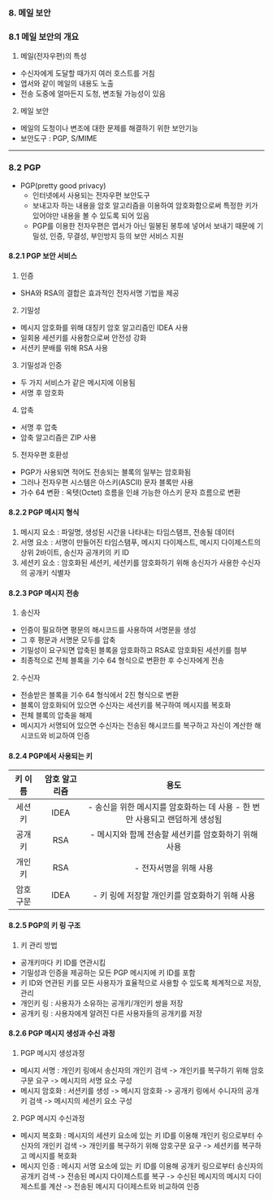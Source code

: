 ### 8. 메일 보안

### 8.1 메일 보안의 개요

1. 메일(전자우편)의 특성

- 수신자에게 도달할 때가지 여러 호스트를 거침
- 엽서와 같이 메일의 내용도 노출
- 전송 도중에 얼마든지 도청, 변조될 가능성이 있음

2. 메일 보안

- 메일의 도청이나 변조에 대한 문제를 해결하기 위한 보안기능
- 보안도구 : PGP, S/MIME

---

### 8.2 PGP

- PGP(pretty good privacy)
  - 인터넷에서 사용되는 전자우편 보안도구
  - 보내고자 하는 내용을 암호 알고리즘을 이용하여 암호화함으로써 특정한 키가 있어야만 내용을 볼 수 있도록 되어 있음
  - PGP를 이용한 전자우편은 엽서가 아닌 밀봉된 봉투에 넣어서 보내기 때문에 기밀성, 인증, 무결성, 부인방지 등의 보안 서비스 지원

#### 8.2.1 PGP 보안 서비스

1. 인증

- SHA와 RSA의 결합은 효과적인 전자서명 기법을 제공

2. 기밀성

- 메시지 암호화를 위해 대칭키 암호 알고리즘인 IDEA 사용
- 일회용 세션키를 사용함으로써 안전성 강화
- 서션키 분배를 위해 RSA 사용

3. 기밀성과 인증

- 두 가지 서비스가 같은 메시지에 이용됨
- 서명 후 암호화

4. 압축

- 서명 후 압축
- 암축 알고리즘은 ZIP 사용

5. 전자우편 호환성

- PGP가 사용되면 적어도 전송되는 블록의 일부는 암호화됨
- 그러나 전자우편 시스템은 아스키(ASCII) 문자 블록만 사용
- 가수 64 변환 : 옥텟(Octet) 흐름을 인쇄 가능한 아스키 문자 흐름으로 변환

#### 8.2.2 PGP 메시지 형식

1. 메시지 요소 : 파일명, 생성된 시간을 나타내는 타임스탬프, 전송될 데이터
2. 서명 요소 : 서명이 만들어진 타임스탬푸, 메시지 다이제스트, 메시지 다이제스트의 상위 2바이트, 송신자 공개키의 키 ID
3. 세션키 요소 : 암호화된 세션키, 세션키를 암호화하기 위해 송신자가 사용한 수신자의 공개키 식별자

#### 8.2.3 PGP 메시지 전송

1. 송신자

- 인증이 필요하면 평문의 해시코드를 사용하여 서명문을 생성
- 그 후 평문과 서명문 모두를 압축
- 기밀성이 요구되면 압축된 블록을 암호화하고 RSA로 암호화된 세션키를 첨부
- 최종적으로 전체 블록을 기수 64 형식으로 변환한 후 수신자에게 전송

2. 수신자

- 전송받은 블록을 기수 64 형식에서 2진 형식으로 변환
- 블록이 암호화되어 있으면 수신자는 세션키를 복구하여 메시지를 복호화
- 전체 블록의 압축을 해제
- 메시지가 서명되어 있으면 수신자는 전송된 해시코드를 복구하고 자신이 계산한 해시코드와 비교하여 인증

#### 8.2.4 PGP에서 사용되는 키

| 키 이름  | 암호 알고리즘 |                                     용도                                     |
| :------: | :-----------: | :--------------------------------------------------------------------------: |
|  세션키  |     IDEA      | - 송신을 위한 메시지를 암호화하는 데 사용 - 한 번만 사용되고 랜덤하게 생성됨 |
|  공개키  |      RSA      |             - 메시지와 함께 전송할 세션키를 암호화하기 위해 사용             |
|  개인키  |      RSA      |                            - 전자서명을 위해 사용                            |
| 암호구문 |     IDEA      |                - 키 링에 저장할 개인키를 암호화하기 위해 사용                |

#### 8.2.5 PGP의 키 링 구조

1. 키 관리 방법

- 공개키마다 키 ID를 연관시킴
- 기밀성과 인증을 제공하는 모든 PGP 메시지에 키 ID를 포함
- 키 ID와 연관된 키를 모든 사용자가 효율적으로 사용할 수 있도록 체계적으로 저장, 관리
- 개인키 링 : 사용자가 소유하는 공개키/개인키 쌍을 저장
- 공개키 링 : 사용자에게 알려진 다른 사용자들의 공개키를 저장

#### 8.2.6 PGP 메시지 생성과 수신 과정

1. PGP 메시지 생성과정

- 메시지 서명 : 개인키 링에서 송신자의 개인키 검색 -> 개인키를 복구하기 위해 암호구문 요구 -> 메시지의 서명 요소 구성
- 메시지 암호화 : 서션키를 생성 -> 메시지 암호화 -> 공개키 링에서 수니자의 공개키 검색 -> 메시지의 세션키 요소 구성

2. PGP 메시지 수신과정

- 메시지 복호화 : 메시지의 세션키 요소에 있는 키 ID를 이용해 개인키 링으로부터 수신자의 개인키 검색 -> 개인키를 복구하기 위해 암호구문 요구 -> 세션키를 복구하고 메시지를 복호화
- 메시지 인증 : 메시지 서명 요소에 있는 키 ID를 이용해 공개키 링으로부터 송신자의 공개키 검색 -> 전송된 메시지 다이제스트를 복구 -> 수신된 메시지의 메시지 다이제스트를 계산 -> 전송된 메시지 다이제스트와 비교하여 인증
